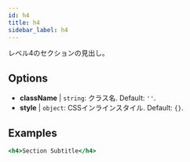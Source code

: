 ```yaml
---
id: h4
title: h4
sidebar_label: h4
---
```


レベル4のセクションの見出し。

## Options

* __className__ | `string`: クラス名. Default: `''`.
* __style__ | `object`: CSSインラインスタイル. Default: `{}`.


## Examples

```jsx live
<h4>Section Subtitle</h4>
```

